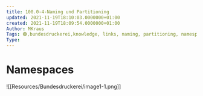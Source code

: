 ```yaml
---
title: 100.0-4-Naming und Partitioning
updated: 2021-11-19T18:10:03.0000000+01:00
created: 2021-11-19T18:09:54.0000000+01:00
Author: MKraus
Tags: 🟢,bundesdruckerei,knowledge, links, naming, partitioning, namespace
Type:
---
```


# Namespaces
![[Resources/Bundesdruckerei/image1-1.png]]
